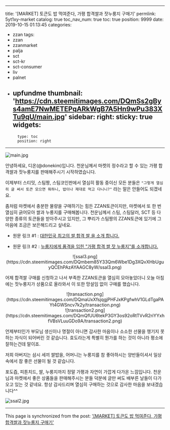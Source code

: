 
---
title: '[MARKET] 토큰도 밥 먹여준다, 가평 합격쌀과 잣누룽지 구매기'
permlink: 5yt1xy-market
catalog: true
toc_nav_num: true
toc: true
position: 9999
date: 2019-10-15 01:13:45
categories:
- zzan
tags:
- zzan
- zzanmarket
- palja
- sct
- sct-kr
- sct-consumer
- liv
- palnet
- upfundme
thumbnail: 'https://cdn.steemitimages.com/DQmSs2gBys4amE7NwMETEPqARkWgB7A5Hn9wPu383XTu9qU/main.jpg'
sidebar:
    right:
        sticky: true
widgets:
    -
        type: toc
        position: right
---


![main.jpg](https://cdn.steemitimages.com/DQmSs2gBys4amE7NwMETEPqARkWgB7A5Hn9wPu383XTu9qU/main.jpg)

안녕하세요, 디온(@donekim)입니다. 천운님께서 마켓의 정수라고 할 수 있는 가평 합격쌀과 잣누룽지를 판매해주시기 시작하였습니다. 

이제부터 스티밋, 스팀짱, 스팀코인판에서 열심히 활동 중이신 모든 분들은 `"그렇게 열심히 글 써서 토큰 모으면 뭐하니, 밥이나 제대로 먹고 다니니?"` 라는 말은 안들어도 되겠네요.

좀처럼 마켓에서 충분한 물량을 구매하기는 힘든 ZZAN토큰이지만, 마켓에서 또 한 번 열심히 긁어모아 쌀과 누룽지를 구매해봅니다. 천운님께서 스팀, 스팀달러, SCT 등 다양한 종류의 토큰들을 받아주시고 있지만, 그 뿌리가 스팀짱의 ZZAN토큰에 있기에 그 마음에 조금은 보은해드리고 싶네요.


- 원문 링크 #1 : [대한민국 최고의 쌀,합격 쌀,을 소개 합니다.](https://www.steemzzang.com/zzan/@palja/4ahbwj)

- 원문 링크 #2 : [누룽지에게 품격을 입힌 "가평 합격 쌀 잣 누룽지"를 소개합니다.](https://www.steemzzang.com/zzan/@palja/7b8xjx)



<center>![ssal3.png](https://cdn.steemitimages.com/DQmbem85Y33Qm6Wbe1Dg3XQvXHbUguyQCEhPAzAYAAGC8yW/ssal3.png)</center>

어제 합격쌀 구매를 신청하고 나서 부족한 ZZAN토큰을 열심히 모아놓았더니 오늘 아침에는 잣누룽지가 상품으로 올라와서 이 또한 망설임 없이 구매를 했습니다. 


<center>![transaction.png](https://cdn.steemitimages.com/DQmaUxXfsjqgjPHFJxKPgfwhV1GLdTgaPAYt4GWSncv7k2y/transaction.png)</center>

<center>![transaction2.png](https://cdn.steemitimages.com/DQmQfUU6tekP3GY3os92oRtTVvR2riYYxhfVBsVLuuGDo9A/transaction2.png)</center>


언제부터인가 부모님 생신이나 명절이 아니면 감사한 마음이나 소소한 선물을 챙기지 못하는 자식이 되어버린 것 같습니다. 효도라는게 특별히 뭔가를 하는 것이 아니라 평소에 잘하는건데 말이죠.

저희 아버지는 삼시 세끼 쌀밥을, 어머니는 누룽지를 참 좋아하시는 양반들이셔서 일상 속에서 참 좋은 선물이 될 것 같습니다.

포도즙, 피톤치드,  쌀, 누룽지까지 정말 가평과 자연이 가깝게 다가온 느낌입니다. 천운님과 마켓에서 좋은 상품들을 판매해주시는 분들 덕분에 글만 써도 배부른 날들이 다가오고 있는 것 같네요. 항상 감사드리며 열심히 구매하는 것으로 감사한 마음을 보내겠습니다^^


![ssal2.jpg](https://cdn.steemitimages.com/DQmSG99htyeoB3CbFj4ebosJsTp1bp1hSsDvLE9mD6Bem4f/ssal2.jpg)

- - -

This page is synchronized from the post: ['[MARKET] 토큰도 밥 먹여준다, 가평 합격쌀과 잣누룽지 구매기'](https://steemit.com/@donekim/5yt1xy-market)
